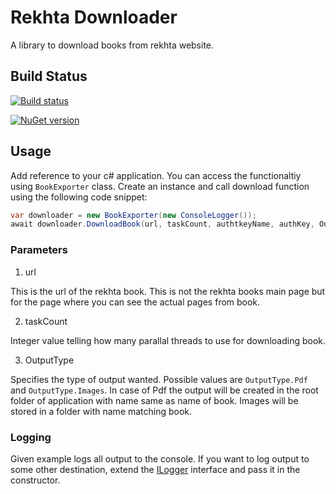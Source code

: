 # Rekhta Downloader

A library to download books from rekhta website.

## Build Status

[![Build status](https://ci.appveyor.com/api/projects/status/j6psbb2mlycchsl7/branch/master?svg=true)](https://ci.appveyor.com/project/umerfaruk/rekhtadownloader)

[![NuGet version](https://img.shields.io/nuget/v/RekhtaDownloader.svg)](https://www.nuget.org/packages/RekhtaDownloader/)


## Usage

Add reference to your c# application. You can access the functionaltiy using `BookExporter` class. Create an instance and call download function using the following code snippet:

``` c#
var downloader = new BookExporter(new ConsoleLogger());
await downloader.DownloadBook(url, taskCount, authtkeyName, authKey, OutputType.Pdf, CancellationToken.None);

```

### Parameters

1. url

This is the url of the rekhta book. This is not the rekhta books main page but for the page where you can see the actual pages from book.

2. taskCount

Integer value telling how many parallal threads to use for downloading book.

3. OutputType

Specifies the type of output wanted. Possible values are `OutputType.Pdf` and `OutputType.Images`. In case of Pdf the output will be created in the root folder of application with name same as name of book. Images will be stored in a folder with name matching book.


### Logging

Given example logs all output to the console. If you want to log output to some other destination, extend the [ILogger](src/RekhtaDownloader/ILogger.cs) interface and pass it in the constructor. 
